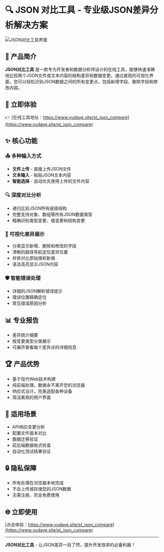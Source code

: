# 🔍 JSON 对比工具 - 专业级JSON差异分析解决方案

![JSON对比工具界面](https://via.placeholder.com/800x400?text=JSON+对比工具截图)

## 🌟 产品简介
**JSON对比工具** 是一款专为开发者和数据分析师设计的在线工具，能够快速准确地比较两个JSON文件或文本内容的结构差异和数据变更。通过直观的可视化界面，您可以轻松识别JSON数据之间的所有变更点，包括新增字段、删除字段和修改内容。

## 🚀 立即体验
👉 [在线工具地址：https://www.yudaye.site/st_json_compare](https://www.yudaye.site/st_json_compare)

## ✨ 核心功能

### 📤 多种输入方式
- **文件上传** - 直接上传JSON文件
- **文本输入** - 粘贴JSON文本内容
- **智能选择** - 自动优先使用上传的文件内容

### 🔍 深度对比分析
- 递归比较JSON所有层级结构
- 完整支持对象、数组等所有JSON数据类型
- 精确识别类型变更、值变更和结构变更

### 🎨 可视化差异展示
- 分类显示新增、删除和修改的字段
- 清晰的路径导航定位差异位置
- 并排对比原始值和新值
- 语法高亮显示JSON内容

### 🛡️ 智能错误处理
- 详细的JSON解析错误提示
- 错误位置精确定位
- 常见错误原因分析

## 📊 专业报告
- 差异统计摘要
- 按变更类型分类展示
- 可展开查看每个差异点的详细信息

## 🏆 产品优势
- 基于现代Web技术构建
- 纯前端处理，数据永不离开您的浏览器
- 响应式设计，完美适配各种设备
- 简洁美观的用户界面

## 🎯 适用场景
- API响应变更分析
- 配置文件版本对比
- 数据迁移验证
- 前后端数据格式检查
- 自动化测试结果验证

## 🔒 隐私保障
- 所有处理在浏览器本地完成
- 不会上传或存储您的JSON数据
- 无需注册，完全免费使用

## 🌐 立即使用
[点击体验：https://www.yudaye.site/st_json_compare](https://www.yudaye.site/st_json_compare)

---

**JSON对比工具** - 让JSON差异一目了然，提升开发效率的必备利器！